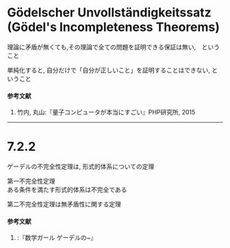 # Gödelscher Unvollständigkeitssatz (Gödel's Incompleteness Theorems)

理論に矛盾が無くても,その理論で全ての問題を証明できる保証は無い,　ということ　　

単純化すると,
自分だけで「自分が正しいこと」を証明することはできない, ということ

#### 参考文献
1) 竹内, 丸山:『量子コンピュータが本当にすごい』PHP研究所, 2015
***
# 7.2.2
ゲーデルの不完全性定理は, 形式的体系についての定理

第一不完全性定理  
ある条件を満たす形式的体系は不完全である


第二不完全性定理は無矛盾性に関する定理

#### 参考文献
1) :『数学ガール ゲーデルの~』
